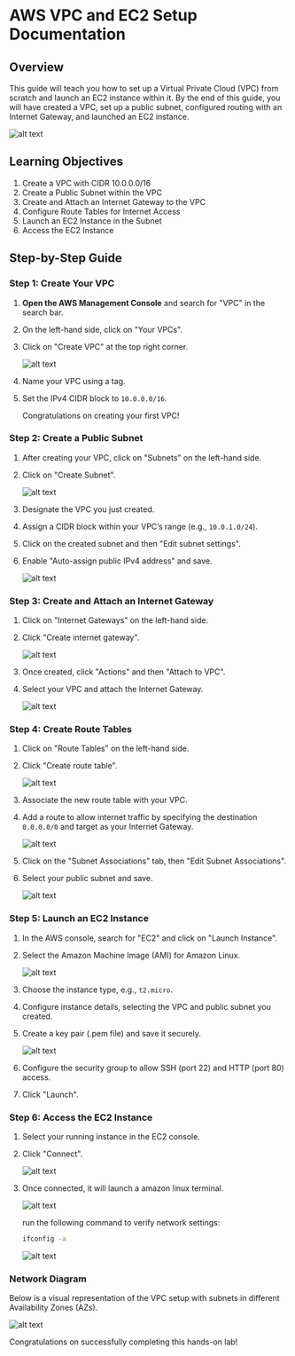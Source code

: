 # AWS VPC and EC2 Setup Documentation

## Overview
This guide will teach you how to set up a Virtual Private Cloud (VPC) from scratch and launch an EC2 instance within it. By the end of this guide, you will have created a VPC, set up a public subnet, configured routing with an Internet Gateway, and launched an EC2 instance.

![alt text](./images/arch-diagram.png)

## Learning Objectives
1. Create a VPC with CIDR 10.0.0.0/16
2. Create a Public Subnet within the VPC
3. Create and Attach an Internet Gateway to the VPC
4. Configure Route Tables for Internet Access
5. Launch an EC2 Instance in the Subnet
6. Access the EC2 Instance

## Step-by-Step Guide

### Step 1: Create Your VPC
1. **Open the AWS Management Console** and search for "VPC" in the search bar.
2. On the left-hand side, click on "Your VPCs".
3. Click on "Create VPC" at the top right corner.

   ![alt text](https://github.com/AhnafNabil/poridhi.io.intern/blob/main/Basic%20AWS%20LAB/EC2-Setup/images/create-vpc.jpeg?raw=true)

4. Name your VPC using a tag.
5. Set the IPv4 CIDR block to `10.0.0.0/16`.

   Congratulations on creating your first VPC!

### Step 2: Create a Public Subnet
1. After creating your VPC, click on "Subnets" on the left-hand side.
2. Click on "Create Subnet".

   <!-- ![Create Subnet](image) -->
   ![alt text](https://github.com/AhnafNabil/poridhi.io.intern/blob/main/Basic%20AWS%20LAB/EC2-Setup/images/Create-subnet.jpeg?raw=true)

3. Designate the VPC you just created.
4. Assign a CIDR block within your VPC’s range (e.g., `10.0.1.0/24`).
5. Click on the created subnet and then "Edit subnet settings".
6. Enable "Auto-assign public IPv4 address" and save.

   <!-- ![Enable Auto-assign IPv4](image) -->
   ![alt text](https://github.com/AhnafNabil/poridhi.io.intern/blob/main/Basic%20AWS%20LAB/EC2-Setup/images/edit-subnet-settings.jpeg?raw=true)

### Step 3: Create and Attach an Internet Gateway
1. Click on "Internet Gateways" on the left-hand side.
2. Click "Create internet gateway".

   <!-- ![Create Internet Gateway](image) -->
   ![alt text](https://github.com/AhnafNabil/poridhi.io.intern/blob/main/Basic%20AWS%20LAB/EC2-Setup/images/create-internet-gateway.jpeg?raw=true)

3. Once created, click "Actions" and then "Attach to VPC".
4. Select your VPC and attach the Internet Gateway.

   ![alt text](https://github.com/AhnafNabil/poridhi.io.intern/blob/main/Basic%20AWS%20LAB/EC2-Setup/images/Attach-to-VPC.jpeg?raw=true)

### Step 4: Create Route Tables
1. Click on "Route Tables" on the left-hand side.
2. Click "Create route table".

   <!-- ![Create Route Table](image) -->
   ![alt text](https://github.com/AhnafNabil/poridhi.io.intern/blob/main/Basic%20AWS%20LAB/EC2-Setup/images/Create-route-table.jpeg?raw=true)

3. Associate the new route table with your VPC.
4. Add a route to allow internet traffic by specifying the destination `0.0.0.0/0` and target as your Internet Gateway.

   <!-- ![Add Route](image) -->
   ![alt text](https://github.com/AhnafNabil/poridhi.io.intern/blob/main/Basic%20AWS%20LAB/EC2-Setup/images/Edit-routes.jpeg?raw=true)

5. Click on the "Subnet Associations" tab, then "Edit Subnet Associations".
6. Select your public subnet and save.

   <!-- ![Associate Subnet](image) -->
   ![alt text](https://github.com/AhnafNabil/poridhi.io.intern/blob/main/Basic%20AWS%20LAB/EC2-Setup/images/edit-subnet-associations.jpeg?raw=true)

### Step 5: Launch an EC2 Instance
1. In the AWS console, search for "EC2" and click on "Launch Instance".
2. Select the Amazon Machine Image (AMI) for Amazon Linux.

   ![alt text](https://github.com/AhnafNabil/poridhi.io.intern/blob/main/Basic%20AWS%20LAB/EC2-Setup/images/AMI.jpeg?raw=true)

3. Choose the instance type, e.g., `t2.micro`.
4. Configure instance details, selecting the VPC and public subnet you created.
5. Create a key pair (.pem file) and save it securely.

   <!-- ![Create Key Pair](image) -->
   ![alt text](https://github.com/AhnafNabil/poridhi.io.intern/blob/main/Basic%20AWS%20LAB/EC2-Setup/images/key-pair-login.jpeg?raw=true)

6. Configure the security group to allow SSH (port 22) and HTTP (port 80) access.
7. Click "Launch".

### Step 6: Access the EC2 Instance
1. Select your running instance in the EC2 console.
2. Click "Connect".

   <!-- ![Connect to Instance](image) -->
   ![alt text](https://github.com/AhnafNabil/poridhi.io.intern/blob/main/Basic%20AWS%20LAB/EC2-Setup/images/connect-instance.jpeg?raw=true)


3. Once connected, it will launch a amazon linux terminal.

   ![alt text](https://github.com/AhnafNabil/poridhi.io.intern/blob/main/Basic%20AWS%20LAB/EC2-Setup/images/terminal.jpeg?raw=true)

   run the following command to verify network settings:

   ```bash
   ifconfig -a
   ```

   <!-- ![ifconfig Output](image) -->
   ![alt text](https://github.com/AhnafNabil/poridhi.io.intern/blob/main/Basic%20AWS%20LAB/EC2-Setup/images/ifconfig.jpeg?raw=true)

### Network Diagram
Below is a visual representation of the VPC setup with subnets in different Availability Zones (AZs).

   <!-- ![VPC Network Diagram](image) -->
   ![alt text](https://github.com/AhnafNabil/poridhi.io.intern/blob/main/Basic%20AWS%20LAB/EC2-Setup/images/Resouce-map.jpeg?raw=true)

Congratulations on successfully completing this hands-on lab!
